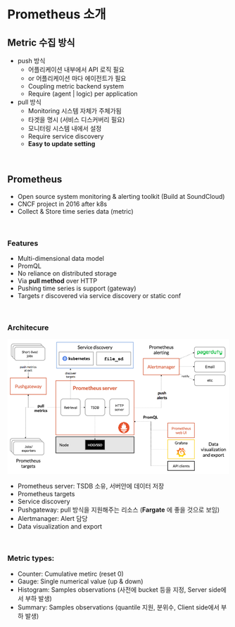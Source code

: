 # Prometheus 소개

## Metric 수집 방식
- push 방식
  - 어플리케이션 내부에서 API 로직 필요
  - or 어플리케이션 마다 에이전트가 필요
  - Coupling metric backend system
  - Require (agent | logic) per application
- pull 방식
  - Monitoring 시스템 자체가 주체가됨
  - 타겟을 명시 (서비스 디스커버리 필요)
  - 모니터링 시스템 내에서 설정
  - Require service discovery
  - **Easy to update setting**


<br>

## Prometheus

- Open source system monitoring & alerting toolkit (Build at SoundCloud)
- CNCF project in 2016 after k8s
- Collect & Store time series data (metric)

<br>

### Features

- Multi-dimensional data model
- PromQL
- No reliance on distributed storage
- Via **pull method** over HTTP
- Pushing time series is support (gateway)
- Targets r discovered via service discovery or static conf

<br>

### Architecure

![Prometheus_architecure](./Image_source/architecture_white_bg.png)

- Prometheus server: TSDB 소유, 서버안에 데이터 저장
- Prometheus targets
- Service discovery
- Pushgateway: pull 방식을 지원해주는 리소스 (**Fargate** 에 좋을 것으로 보임)
- Alertmanager: Alert 담당
- Data visualization and export

<br>

### Metric types:

- Counter: Cumulative metirc (reset 0)
- Gauge: Single numerical value (up & down)
- Histogram: Samples observations (사전에 bucket 등을 지정, Server side에서 부하 발생)
- Summary: Samples observations (quantile 지원, 분위수, Client side에서 부하 발생)


<br>